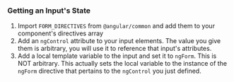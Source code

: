 ### Getting an Input's State
1. Import `FORM_DIRECTIVES` from `@angular/common` and add them to your component's directives array
2. Add an `ngControl` attribute to your input elements. The value you give them is arbitrary, you will use it to reference that input's attributes.
3. Add a local template variable to the input and set it to `ngForm`. This is NOT arbitrary. This actually sets the local variable to the instance of the `ngForm` directive that pertains to the `ngControl` you just defined.